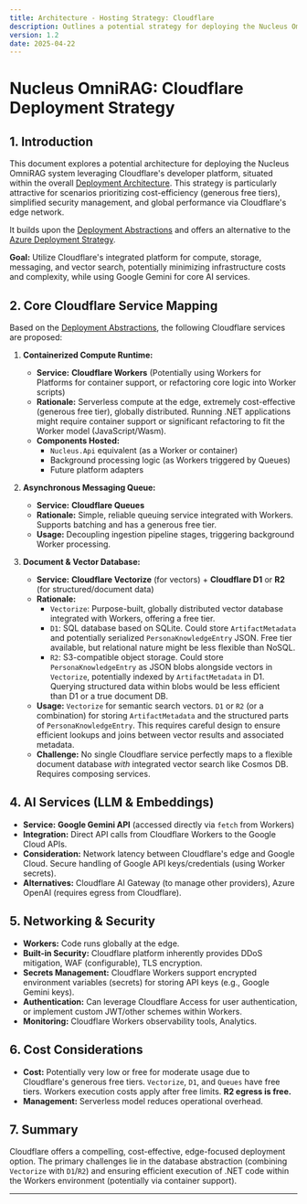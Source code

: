 ```yaml
---
title: Architecture - Hosting Strategy: Cloudflare
description: Outlines a potential strategy for deploying the Nucleus OmniRAG system using Cloudflare services.
version: 1.2
date: 2025-04-22
---
```


# Nucleus OmniRAG: Cloudflare Deployment Strategy

## 1. Introduction

This document explores a potential architecture for deploying the Nucleus OmniRAG system leveraging Cloudflare's developer platform, situated within the overall [Deployment Architecture](../07_ARCHITECTURE_DEPLOYMENT.md). This strategy is particularly attractive for scenarios prioritizing cost-efficiency (generous free tiers), simplified security management, and global performance via Cloudflare's edge network.

It builds upon the [Deployment Abstractions](../ARCHITECTURE_DEPLOYMENT_ABSTRACTIONS.md) and offers an alternative to the [Azure Deployment Strategy](./ARCHITECTURE_HOSTING_AZURE.md).

**Goal:** Utilize Cloudflare's integrated platform for compute, storage, messaging, and vector search, potentially minimizing infrastructure costs and complexity, while using Google Gemini for core AI services.

## 2. Core Cloudflare Service Mapping

Based on the [Deployment Abstractions](../ARCHITECTURE_DEPLOYMENT_ABSTRACTIONS.md), the following Cloudflare services are proposed:

1.  **Containerized Compute Runtime:**
    *   **Service:** **Cloudflare Workers** (Potentially using Workers for Platforms for container support, or refactoring core logic into Worker scripts)
    *   **Rationale:** Serverless compute at the edge, extremely cost-effective (generous free tier), globally distributed. Running .NET applications might require container support or significant refactoring to fit the Worker model (JavaScript/Wasm).
    *   **Components Hosted:**
        *   `Nucleus.Api` equivalent (as a Worker or container)
        *   Background processing logic (as Workers triggered by Queues)
        *   Future platform adapters

2.  **Asynchronous Messaging Queue:**
    *   **Service:** **Cloudflare Queues**
    *   **Rationale:** Simple, reliable queuing service integrated with Workers. Supports batching and has a generous free tier.
    *   **Usage:** Decoupling ingestion pipeline stages, triggering background Worker processing.

3.  **Document & Vector Database:**
    *   **Service:** **Cloudflare Vectorize** (for vectors) + **Cloudflare D1** or **R2** (for structured/document data)
    *   **Rationale:**
        *   `Vectorize`: Purpose-built, globally distributed vector database integrated with Workers, offering a free tier.
        *   `D1`: SQL database based on SQLite. Could store `ArtifactMetadata` and potentially serialized `PersonaKnowledgeEntry` JSON. Free tier available, but relational nature might be less flexible than NoSQL.
        *   `R2`: S3-compatible object storage. Could store `PersonaKnowledgeEntry` as JSON blobs alongside vectors in `Vectorize`, potentially indexed by `ArtifactMetadata` in D1. Querying structured data within blobs would be less efficient than D1 or a true document DB.
    *   **Usage:** `Vectorize` for semantic search vectors. `D1` or `R2` (or a combination) for storing `ArtifactMetadata` and the structured parts of `PersonaKnowledgeEntry`. This requires careful design to ensure efficient lookups and joins between vector results and associated metadata.
    *   **Challenge:** No single Cloudflare service perfectly maps to a flexible document database *with* integrated vector search like Cosmos DB. Requires composing services.

## 4. AI Services (LLM & Embeddings)

*   **Service:** **Google Gemini API** (accessed directly via `fetch` from Workers)
*   **Integration:** Direct API calls from Cloudflare Workers to the Google Cloud APIs.
*   **Consideration:** Network latency between Cloudflare's edge and Google Cloud. Secure handling of Google API keys/credentials (using Worker secrets).
*   **Alternatives:** Cloudflare AI Gateway (to manage other providers), Azure OpenAI (requires egress from Cloudflare).

## 5. Networking & Security

*   **Workers:** Code runs globally at the edge.
*   **Built-in Security:** Cloudflare platform inherently provides DDoS mitigation, WAF (configurable), TLS encryption.
*   **Secrets Management:** Cloudflare Workers support encrypted environment variables (secrets) for storing API keys (e.g., Google Gemini keys).
*   **Authentication:** Can leverage Cloudflare Access for user authentication, or implement custom JWT/other schemes within Workers.
*   **Monitoring:** Cloudflare Workers observability tools, Analytics.

## 6. Cost Considerations

*   **Cost:** Potentially very low or free for moderate usage due to Cloudflare's generous free tiers. `Vectorize`, `D1`, and `Queues` have free tiers. Workers execution costs apply after free limits. **R2 egress is free.**
*   **Management:** Serverless model reduces operational overhead.

## 7. Summary

Cloudflare offers a compelling, cost-effective, edge-focused deployment option. The primary challenges lie in the database abstraction (combining `Vectorize` with `D1`/`R2`) and ensuring efficient execution of .NET code within the Workers environment (potentially via container support).

---
